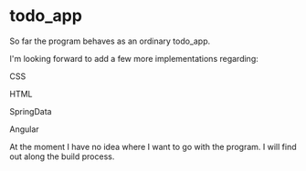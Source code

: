 # todo_app
So far the program behaves as an ordinary todo_app.

I'm looking forward to add a few more implementations regarding:

CSS

HTML

SpringData

Angular

At the moment I have no idea where I want to go with the program. I will find out along the build process.
